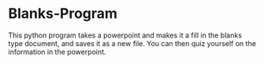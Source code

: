 # Blanks-Program
This python program takes a powerpoint and makes it a fill in the blanks type document, and saves it as a new file. You can then quiz yourself on the information in the powerpoint. 

